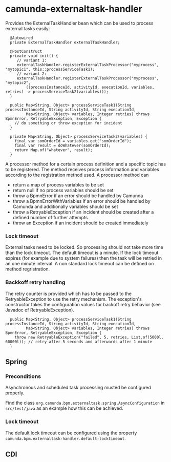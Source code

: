 # camunda-externaltask-handler

Provides the ExternalTaskHandler bean which can be used to process external tasks easily:
```
  @Autowired
  private ExternalTaskHandler externalTaskHandler;
  
  @PostConstruct
  private void init() {
     // variant 1:
     externalTaskHandler.registerExternalTaskProcessor("myprocess", "mytopic1", this::processServiceTask1); 
     // variant 2:
     externalTaskHandler.registerExternalTaskProcessor("myprocess", "mytopic2",
         ((processInstanceId, activityId, executionId, variables, retries) -> processServiceTask2(variables))); 
  }
  
  public Map<String, Object> processServiceTask1(String processInstanceId, String activityId, String executionId,
         Map<String, Object> variables, Integer retries) throws BpmnError, RetryableException, Exception {
    // do something or throw exception for incident
  }

  private Map<String, Object> processServiceTask2(variables) {
    final var somOrderId = variables.get("somOrderId");
    final var result = doWhatever(somOrderId);
    return Map.of("whatever", result);
  }
```
A processor method for a certain process definition and a specific topic has to be registered. The method receives process information and variables according to the registration method used. A processor method can
* return a map of process variables to be set
* return null if no process variables should be set
* throw a BpmnError if an error should be handled by Camunda
* throw a BpmnErrorWithVariables if an error should be handled by Camunda and additionally variables should be set
* throw a RetryableException if an incident should be created after a defined number of further attempts
* throw an Exception if an incident should be created immediately

### Lock timeout

External tasks need to be locked. So processing should not take more time than the lock timeout. The default timeout is a minute. If the lock timeout expires (for example due to system failures) then the task will be retried in an one minute interval. A non standard lock timeout can be defined on method regristration.

### Backkoff retry handling

The retry counter is provided which has to be passed to the RetryableException to use the retry mechanism. The exception's constructor takes the configuration values for backoff retry behavior (see Javadoc of RetryableException).

```
  public Map<String, Object> processServiceTask1(String processInstanceId, String activityId, String executionId,
         Map<String, Object> variables, Integer retries) throws BpmnError, RetryableException, Exception {
    throw new RetryableException("failed", 5, retries, List.of(5000l, 60000l)); // retry after 5 seconds and afterwards after 1 minute
  }
```

## Spring

### Preconditions

Asynchronous and scheduled task processing musted be configured properly. 

Find the class `org.camunda.bpm.externaltask.spring.AsyncConfiguration` in `src/test/java` as an example how this can be achieved.

### Lock timeout

The default lock timeout can be configured using the property `camunda.bpm.externaltask-handler.default-locktimeout`.

## CDI

